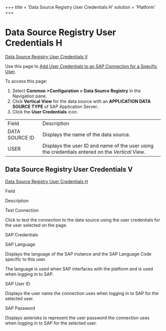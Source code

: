 +++
title = 'Data Source Registry User Credentials H'
solution = 'Platform'
+++

# Data Source Registry User Credentials H

[Data Source Registry User Credentials
V](#Data_Source_Registry_User_Credentials_V)

<div class="use">

Use this page to [Add User Credentials to an SAP Connection for a
Specific
User](../Use_Cases/Add_User_Credentials_to_an_SAP_Connection_for_a_Specific_Use).

</div>

To access this page:

1.  Select <span style="font-weight: bold;">Common \>Configuration \>
    Data Source Registry</span> in the Navigation pane.
2.  Click <span style="font-weight: bold;">Vertical View</span> for the
    data source with an <span style="font-weight: bold;">APPLICATION
    DATA SOURCE TYPE</span> of SAP Application Server..
3.  Click the <span style="font-weight: bold;">User Credentials</span>
    icon.

|                |                                                                                                                                        |
| -------------- | -------------------------------------------------------------------------------------------------------------------------------------- |
| Field          | Description                                                                                                                            |
| DATA SOURCE ID | Displays the name of the data source.                                                                                                  |
| USER           | Displays the user ID and name of the user using the credentials entered on the <span style="font-style: italic;">Vertical</span> View. |

## <span id="Data_Source_Registry_User_Credentials_V"></span>Data Source Registry User Credentials V

[Data Source Registry User Credentials
H](Data_Source_Registry_User_Credentials_H)

Field

Description

Test Connection

Click to test the connection to the data source using the user
credentials for the user selected on the page.

SAP Credentials

SAP Language

Displays the language of the SAP instance and the SAP Language Code
specific to this user.

<span>The language is used when SAP interfaces with the platform and is
used when logging in to SAP.</span>

SAP User ID

Displays the user name the connection uses when logging in to SAP for
the selected user.

SAP Password

Displays asterisks to represent the user password the connection uses
when logging in to SAP for the selected user.
